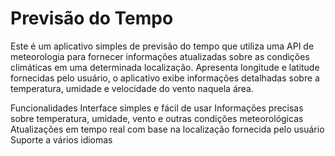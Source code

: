 # Previsão do Tempo

Este é um aplicativo simples de previsão do tempo que utiliza uma API de meteorologia para fornecer informações atualizadas sobre as condições climáticas em uma determinada localização. Apresenta longitude e latitude fornecidas pelo usuário, o aplicativo exibe informações detalhadas sobre a temperatura, umidade e velocidade do vento naquela área.

Funcionalidades
Interface simples e fácil de usar
Informações precisas sobre temperatura, umidade, vento e outras condições meteorológicas
Atualizações em tempo real com base na localização fornecida pelo usuário
Suporte a vários idiomas
